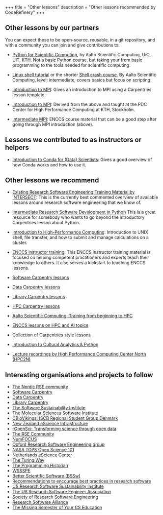 +++
title = "Other lessons"
description = "Other lessons recommended by CodeRefinery"
+++

## Other lessons by our partners

You can expect these to be open-source, reusable, in a git repository, and with
a community you can join and give contributions to:

- [Python for Scientific
  Computing](https://aaltoscicomp.github.io/python-for-scicomp/), by
  Aalto Scientific Computing, UiO, UiT, KTH.  Not a basic Python
  course, but taking your from basic programming to the tools needed
  for scientific computing.

- [Linux shell
  tutorial](https://scicomp.aalto.fi/training/linux-shell-tutorial/)
  or the shorter [Shell crash
  course](https://scicomp.aalto.fi/scicomp/shell/).  By Aalto
  Scientific Computing, level: intermediate, covers basics but focus
  on scripting.

- [Introduction to MPI](https://rantahar.github.io/introduction-to-mpi/):
  Gives an introduction to MPI using a Carpentries lesson template.

- [Introduction to MPI](https://pdc-support.github.io/introduction-to-mpi/):
  Derived from the above and taught at the PDC Center for High Performance
  Computing at KTH, Stockholm.

- [Intermediate MPI](https://enccs.github.io/intermediate-mpi/):
  ENCCS course material that can be a good step after going through MPI introduction (above).


## Lessons we contributed to as instructors or helpers

- [Introduction to Conda for (Data) Scientists](https://carpentries-incubator.github.io/introduction-to-conda-for-data-scientists/):
  Gives a good overview of how Conda works and how to use it.


## Other lessons we recommend

- [Existing Research Software Engineering Training Material by INTERSECT](https://intersect-training.org/training-links/):
  This is the currently best commented overview of available lessons around research
  software engineering that we know of.

- [Intermediate Research Software Development in Python](https://carpentries-incubator.github.io/python-intermediate-development/)
  This is a great resource for somebody who wants to go beyond the introductory
  Carpentries lesson about Python.

- [Introduction to High-Performance Computing](https://carpentries-incubator.github.io/hpc-intro/):
  Introduction to UNIX shell, file transfer, and how to submit and manage calculations on a cluster.

- [ENCCS instructor training](https://enccs.github.io/instructor-training/):
  This ENCCS instructor training material is focused on helping competent
  practitioners and experts teach their knowledge to others. It also serves a
  kickstart to teaching ENCCS lessons.

- [Software Carpentry lessons](https://software-carpentry.org/lessons/)

- [Data Carpentry lessons](https://datacarpentry.org/lessons/)

- [Library Carpentry lessons](https://librarycarpentry.org)

- [HPC Carpentry lessons](https://hpc-carpentry.github.io)

- [Aalto Scientific Computing: Training from beginning to HPC](https://scicomp.aalto.fi/training/)

- [ENCCS lessons on HPC and AI topics](https://enccs.se/lessons/)

- [Collection of Carpentries style lessons](https://orchid00.github.io/The_Carpentries_info/carpentries_style_shared_lessons)

- [Introduction to Cultural Analytics & Python](https://melaniewalsh.github.io/Intro-Cultural-Analytics/)

- [Lecture recordings by High Performance Computing Center North (HPC2N)](https://www.youtube.com/user/HPC2N/videos)


## Interesting organisations and projects to follow

- [The Nordic RSE community](http://nordic-rse.org/)
- [Software Carpentry](http://software-carpentry.org)
- [Data Carpentry](http://www.datacarpentry.org)
- [Library Carpentry](https://librarycarpentry.org)
- [The Software Sustainability Institute](https://www.software.ac.uk)
- [The Molecular Sciences Software Institute](http://molssi.org)
- [CBioVikings: ISCB Regional Student Group Denmark](http://cbiovikings.org)
- [New Zealand eScience Infrastructure](https://www.nesi.org.nz)
- [rOpenSci: Transforming science through open data](http://ropensci.org)
- [The RSE Community](https://twitter.com/ResearchSoftEng)
- [NumFOCUS](http://www.numfocus.org)
- [Oxford Research Software Engineering group](https://train.oxrse.uk/)
- [NASA TOPS Open Science 101](https://openscience101.org/)
- [Netherlands eScience Center](https://www.esciencecenter.nl)
- [The Turing Way](https://the-turing-way.netlify.app/)
- [The Programming Historian](https://programminghistorian.org/en/lessons/)
- [WSSSPE](http://wssspe.researchcomputing.org.uk)
- [Better Scientific Software (BSSw)](https://bssw.io)
- [Recommendations to encourage best practices in research software](https://softdev4research.github.io/recommendations/)
- [US Research Software Sustainability Institute](http://urssi.us)
- [The US Research Software Engineer Association](https://us-rse.org/)
- [Society of Research Software Engineering](https://society-rse.org/)
- [Research Software Alliance](http://www.researchsoft.org/)
- [The Missing Semester of Your CS Education](https://missing.csail.mit.edu/)
